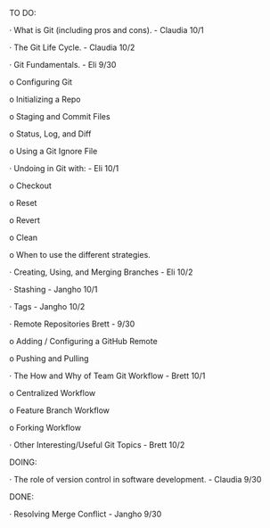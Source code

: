 TO DO:

· What is Git (including pros and cons). - Claudia 10/1

· The Git Life Cycle. - Claudia 10/2



· Git Fundamentals.  - Eli 9/30

o Configuring Git

o Initializing a Repo

o Staging and Commit Files

o Status, Log, and Diff

o Using a Git Ignore File

· Undoing in Git with: - Eli 10/1

o Checkout

o Reset

o Revert

o Clean

o When to use the different strategies.

· Creating, Using, and Merging Branches - Eli 10/2

· Stashing - Jangho 10/1

· Tags - Jangho 10/2

· Remote Repositories  Brett - 9/30

o Adding / Configuring a GitHub Remote

o Pushing and Pulling

· The How and Why of Team Git Workflow  - Brett 10/1

o Centralized Workflow

o Feature Branch Workflow

o Forking Workflow

· Other Interesting/Useful Git Topics - Brett 10/2



DOING:



· The role of version control in software development.  - Claudia 9/30



DONE:

· Resolving Merge Conflict - Jangho 9/30

